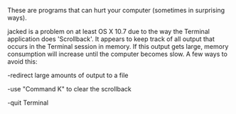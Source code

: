 These are programs that can hurt your computer (sometimes in surprising ways).

jacked is a problem on at least OS X 10.7 due to the way the Terminal
application does 'Scrollback'.  It appears to keep track of all output
that occurs in the Terminal session in memory.  If this output gets
large, memory consumption will increase until the computer becomes
slow.  A few ways to avoid this:

-redirect large amounts of output to a file

-use "Command K" to clear the scrollback

-quit Terminal
